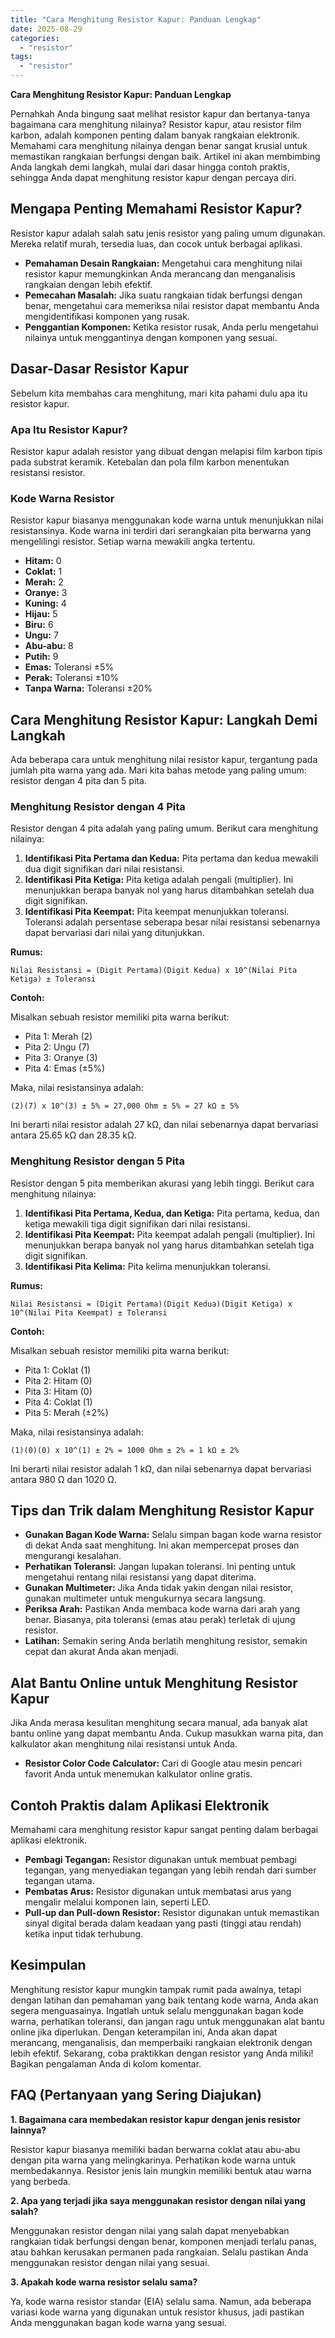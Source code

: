 ```yaml
---
title: "Cara Menghitung Resistor Kapur: Panduan Lengkap"
date: 2025-08-29
categories: 
  - "resistor"
tags: 
  - "resistor"
---
```


**Cara Menghitung Resistor Kapur: Panduan Lengkap**

Pernahkah Anda bingung saat melihat resistor kapur dan bertanya-tanya bagaimana cara menghitung nilainya? Resistor kapur, atau resistor film karbon, adalah komponen penting dalam banyak rangkaian elektronik. Memahami cara menghitung nilainya dengan benar sangat krusial untuk memastikan rangkaian berfungsi dengan baik. Artikel ini akan membimbing Anda langkah demi langkah, mulai dari dasar hingga contoh praktis, sehingga Anda dapat menghitung resistor kapur dengan percaya diri.

## Mengapa Penting Memahami Resistor Kapur?

Resistor kapur adalah salah satu jenis resistor yang paling umum digunakan. Mereka relatif murah, tersedia luas, dan cocok untuk berbagai aplikasi.

- **Pemahaman Desain Rangkaian:** Mengetahui cara menghitung nilai resistor kapur memungkinkan Anda merancang dan menganalisis rangkaian dengan lebih efektif.
- **Pemecahan Masalah:** Jika suatu rangkaian tidak berfungsi dengan benar, mengetahui cara memeriksa nilai resistor dapat membantu Anda mengidentifikasi komponen yang rusak.
- **Penggantian Komponen:** Ketika resistor rusak, Anda perlu mengetahui nilainya untuk menggantinya dengan komponen yang sesuai.

## Dasar-Dasar Resistor Kapur

Sebelum kita membahas cara menghitung, mari kita pahami dulu apa itu resistor kapur.

### Apa Itu Resistor Kapur?

Resistor kapur adalah resistor yang dibuat dengan melapisi film karbon tipis pada substrat keramik. Ketebalan dan pola film karbon menentukan resistansi resistor.

### Kode Warna Resistor

Resistor kapur biasanya menggunakan kode warna untuk menunjukkan nilai resistansinya. Kode warna ini terdiri dari serangkaian pita berwarna yang mengelilingi resistor. Setiap warna mewakili angka tertentu.

- **Hitam:** 0
- **Coklat:** 1
- **Merah:** 2
- **Oranye:** 3
- **Kuning:** 4
- **Hijau:** 5
- **Biru:** 6
- **Ungu:** 7
- **Abu-abu:** 8
- **Putih:** 9
- **Emas:** Toleransi ±5%
- **Perak:** Toleransi ±10%
- **Tanpa Warna:** Toleransi ±20%

## Cara Menghitung Resistor Kapur: Langkah Demi Langkah

Ada beberapa cara untuk menghitung nilai resistor kapur, tergantung pada jumlah pita warna yang ada. Mari kita bahas metode yang paling umum: resistor dengan 4 pita dan 5 pita.

### Menghitung Resistor dengan 4 Pita

Resistor dengan 4 pita adalah yang paling umum. Berikut cara menghitung nilainya:

1. **Identifikasi Pita Pertama dan Kedua:** Pita pertama dan kedua mewakili dua digit signifikan dari nilai resistansi.
2. **Identifikasi Pita Ketiga:** Pita ketiga adalah pengali (multiplier). Ini menunjukkan berapa banyak nol yang harus ditambahkan setelah dua digit signifikan.
3. **Identifikasi Pita Keempat:** Pita keempat menunjukkan toleransi. Toleransi adalah persentase seberapa besar nilai resistansi sebenarnya dapat bervariasi dari nilai yang ditunjukkan.

**Rumus:**

`Nilai Resistansi = (Digit Pertama)(Digit Kedua) x 10^(Nilai Pita Ketiga) ± Toleransi`

**Contoh:**

Misalkan sebuah resistor memiliki pita warna berikut:

- Pita 1: Merah (2)
- Pita 2: Ungu (7)
- Pita 3: Oranye (3)
- Pita 4: Emas (±5%)

Maka, nilai resistansinya adalah:

`(2)(7) x 10^(3) ± 5% = 27,000 Ohm ± 5% = 27 kΩ ± 5%`

Ini berarti nilai resistor adalah 27 kΩ, dan nilai sebenarnya dapat bervariasi antara 25.65 kΩ dan 28.35 kΩ.

### Menghitung Resistor dengan 5 Pita

Resistor dengan 5 pita memberikan akurasi yang lebih tinggi. Berikut cara menghitung nilainya:

1. **Identifikasi Pita Pertama, Kedua, dan Ketiga:** Pita pertama, kedua, dan ketiga mewakili tiga digit signifikan dari nilai resistansi.
2. **Identifikasi Pita Keempat:** Pita keempat adalah pengali (multiplier). Ini menunjukkan berapa banyak nol yang harus ditambahkan setelah tiga digit signifikan.
3. **Identifikasi Pita Kelima:** Pita kelima menunjukkan toleransi.

**Rumus:**

`Nilai Resistansi = (Digit Pertama)(Digit Kedua)(Digit Ketiga) x 10^(Nilai Pita Keempat) ± Toleransi`

**Contoh:**

Misalkan sebuah resistor memiliki pita warna berikut:

- Pita 1: Coklat (1)
- Pita 2: Hitam (0)
- Pita 3: Hitam (0)
- Pita 4: Coklat (1)
- Pita 5: Merah (±2%)

Maka, nilai resistansinya adalah:

`(1)(0)(0) x 10^(1) ± 2% = 1000 Ohm ± 2% = 1 kΩ ± 2%`

Ini berarti nilai resistor adalah 1 kΩ, dan nilai sebenarnya dapat bervariasi antara 980 Ω dan 1020 Ω.

## Tips dan Trik dalam Menghitung Resistor Kapur

- **Gunakan Bagan Kode Warna:** Selalu simpan bagan kode warna resistor di dekat Anda saat menghitung. Ini akan mempercepat proses dan mengurangi kesalahan.
- **Perhatikan Toleransi:** Jangan lupakan toleransi. Ini penting untuk mengetahui rentang nilai resistansi yang dapat diterima.
- **Gunakan Multimeter:** Jika Anda tidak yakin dengan nilai resistor, gunakan multimeter untuk mengukurnya secara langsung.
- **Periksa Arah:** Pastikan Anda membaca kode warna dari arah yang benar. Biasanya, pita toleransi (emas atau perak) terletak di ujung resistor.
- **Latihan:** Semakin sering Anda berlatih menghitung resistor, semakin cepat dan akurat Anda akan menjadi.

## Alat Bantu Online untuk Menghitung Resistor Kapur

Jika Anda merasa kesulitan menghitung secara manual, ada banyak alat bantu online yang dapat membantu Anda. Cukup masukkan warna pita, dan kalkulator akan menghitung nilai resistansi untuk Anda.

- **Resistor Color Code Calculator:** Cari di Google atau mesin pencari favorit Anda untuk menemukan kalkulator online gratis.

## Contoh Praktis dalam Aplikasi Elektronik

Memahami cara menghitung resistor kapur sangat penting dalam berbagai aplikasi elektronik.

- **Pembagi Tegangan:** Resistor digunakan untuk membuat pembagi tegangan, yang menyediakan tegangan yang lebih rendah dari sumber tegangan utama.
- **Pembatas Arus:** Resistor digunakan untuk membatasi arus yang mengalir melalui komponen lain, seperti LED.
- **Pull-up dan Pull-down Resistor:** Resistor digunakan untuk memastikan sinyal digital berada dalam keadaan yang pasti (tinggi atau rendah) ketika input tidak terhubung.

## Kesimpulan

Menghitung resistor kapur mungkin tampak rumit pada awalnya, tetapi dengan latihan dan pemahaman yang baik tentang kode warna, Anda akan segera menguasainya. Ingatlah untuk selalu menggunakan bagan kode warna, perhatikan toleransi, dan jangan ragu untuk menggunakan alat bantu online jika diperlukan. Dengan keterampilan ini, Anda akan dapat merancang, menganalisis, dan memperbaiki rangkaian elektronik dengan lebih efektif. Sekarang, coba praktikkan dengan resistor yang Anda miliki! Bagikan pengalaman Anda di kolom komentar.

## FAQ (Pertanyaan yang Sering Diajukan)

**1\. Bagaimana cara membedakan resistor kapur dengan jenis resistor lainnya?**

Resistor kapur biasanya memiliki badan berwarna coklat atau abu-abu dengan pita warna yang melingkarinya. Perhatikan kode warna untuk membedakannya. Resistor jenis lain mungkin memiliki bentuk atau warna yang berbeda.

**2\. Apa yang terjadi jika saya menggunakan resistor dengan nilai yang salah?**

Menggunakan resistor dengan nilai yang salah dapat menyebabkan rangkaian tidak berfungsi dengan benar, komponen menjadi terlalu panas, atau bahkan kerusakan permanen pada rangkaian. Selalu pastikan Anda menggunakan resistor dengan nilai yang sesuai.

**3\. Apakah kode warna resistor selalu sama?**

Ya, kode warna resistor standar (EIA) selalu sama. Namun, ada beberapa variasi kode warna yang digunakan untuk resistor khusus, jadi pastikan Anda menggunakan bagan kode warna yang sesuai.
